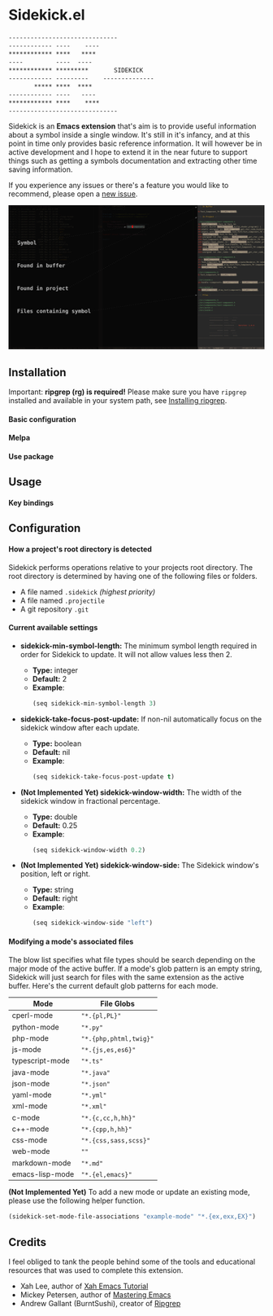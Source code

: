 # Sidekick.el

```text
------------------------------
------------ ----    ----
************ ****   ****
----         ----  ----
************ *********       SIDEKICK
------------ ---------    --------------
       ***** ****  ****
------------ ----   ----
************ ****    ****
------------------------------
```

Sidekick is an **Emacs extension** that's aim is to provide useful information
about a symbol inside a single window. It's still in it's infancy, and at this
point in time only provides basic reference information. It will however be in
active development and I hope to extend it in the near future to support things
such as getting a symbols documentation and extracting other time saving
information.

If you experience any issues or there's a feature you would like to recommend,
please open a [new issue](https://github.com/VernonGrant/sidekick.el/issues/new).

<!-- TODO: change this to a raw path once published -->
![Screenshot of sidekick](/assets/images/sidekick.png?raw=true "Sidekick for Emacs")

## Installation

Important: **ripgrep (rg) is required!** Please make sure you have `ripgrep`
installed and available in your system path, see [Installing
ripgrep](https://github.com/BurntSushi/ripgrep#installation).

#### Basic configuration

#### Melpa

#### Use package

## Usage

#### Key bindings

## Configuration

#### How a project's root directory is detected

Sidekick performs operations relative to your projects root directory. The root
directory is determined by having one of the following files or folders.

- A file named `.sidekick` *(highest priority)*
- A file named `.projectile`
- A git repository `.git`

#### Current available settings

- **sidekick-min-symbol-length:** The minimum symbol length required in order
  for Sidekick to update. It will not allow values less then 2.
  - **Type:** integer
  - **Default:** 2
  - **Example**:
	```lisp
	(seq sidekick-min-symbol-length 3)
	```

- **sidekick-take-focus-post-update:** If non-nil automatically focus on the
  sidekick window after each update.
  - **Type:** boolean
  - **Default:** nil
  - **Example**:
	```lisp
	(seq sidekick-take-focus-post-update t)
	```
- **(Not Implemented Yet) sidekick-window-width:** The width of the sidekick window in fractional percentage.
  - **Type:** double
  - **Default:** 0.25
  - **Example**:
	```lisp
	(seq sidekick-window-width 0.2)
	```
- **(Not Implemented Yet) sidekick-window-side:** The Sidekick window's position, left or right.
  - **Type:** string
  - **Default:** right
  - **Example**:
	```lisp
	(seq sidekick-window-side "left")
	```

#### Modifying a mode's associated files

The blow list specifies what file types should be search depending on the major
mode of the active buffer. If a mode's glob pattern is an empty string, Sidekick will just search for files
with the same extension as the active buffer. Here's the current default glob patterns for each
mode.

| Mode            | File Globs             |
|-----------------|------------------------|
| cperl-mode      | `"*.{pl,PL}"`          |
| python-mode     | `"*.py"`               |
| php-mode        | `"*.{php,phtml,twig}"` |
| js-mode         | `"*.{js,es,es6}"`      |
| typescript-mode | `"*.ts"`               |
| java-mode       | `"*.java"`             |
| json-mode       | `"*.json"`             |
| yaml-mode       | `"*.yml"`              |
| xml-mode        | `"*.xml"`              |
| c-mode          | `"*.{c,cc,h,hh}"`      |
| c++-mode        | `"*.{cpp,h,hh}"`       |
| css-mode        | `"*.{css,sass,scss}"`  |
| web-mode        | `""`                   |
| markdown-mode   | `"*.md"`               |
| emacs-lisp-mode | `"*.{el,emacs}"`       |


**(Not Implemented Yet)** To add a new mode or update an existing mode, please
use the following helper function.

```lisp
(sidekick-set-mode-file-associations "example-mode" "*.{ex,exx,EX}")
```

## Credits

I feel obliged to tank the people behind some of the tools and educational
resources that was used to complete this extension.

- Xah Lee, author of [Xah Emacs Tutorial](http://xahlee.info/emacs/index.html)
- Mickey Petersen, author of [Mastering Emacs](https://www.masteringemacs.org/)
- Andrew Gallant (BurntSushi), creator of [Ripgrep](https://github.com/BurntSushi/ripgrep)
